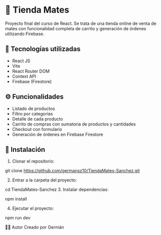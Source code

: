 # 🛒 Tienda Mates

Proyecto final del curso de React. Se trata de una tienda online de venta de mates con funcionalidad completa de carrito y generación de órdenes utilizando Firebase.

## 🚀 Tecnologías utilizadas

- React JS  
- Vite  
- React Router DOM  
- Context API  
- Firebase (Firestore)  

## ⚙️ Funcionalidades

- Listado de productos  
- Filtro por categorías  
- Detalle de cada producto  
- Carrito de compras con sumatoria de productos y cantidades  
- Checkout con formulario  
- Generación de órdenes en Firebase Firestore  

## 📁 Instalación

1. Clonar el repositorio:

git clone https://github.com/germansz10/TiendaMates-Sanchez.git

2. Entrar a la carpeta del proyecto:

cd TiendaMates-Sanchez
3. Instalar dependencias:

npm install

4. Ejecutar el proyecto:

npm run dev

👨‍💻 Autor
Creado por Germán
